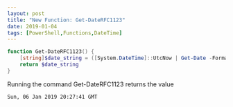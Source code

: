 ```yaml
---
layout: post
title: "New Function: Get-DateRFC1123"
date: 2019-01-04
tags: [PowerShell,Functions,DateTime]
---
```


```powershell
function Get-DateRFC1123() {
    [string]$date_string = ([System.DateTime]::UtcNow | Get-Date -Format R).ToString()
    return $date_string
}
```

Running the command Get-DateRFC1123 returns the value

```
Sun, 06 Jan 2019 20:27:41 GMT
```
